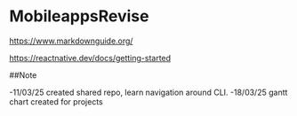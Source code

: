 # MobileappsRevise

https://www.markdownguide.org/

https://reactnative.dev/docs/getting-started

##Note

-11/03/25 created shared repo, learn navigation around CLI.
-18/03/25 gantt chart created for projects
